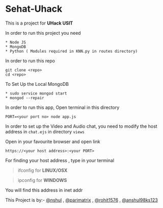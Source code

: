 # Sehat-Uhack

This is a project for **UHack USIT**

In order to run this project you need

```
* Node JS
* MongoDB
* Python ( Modules required in KNN.py in routes directory)
```

In order to run this repo
```
git clone <repo>
cd <repo>
```

To Set Up the Local MongoDB
```
* sudo service mongod start
* mongod --repair
```

In order to run this app, Open terminal in this directory
```
PORT=<your port no> node app.js
```

In order to set up the Video and Audio chat, you need to modify the host address in ```chat.ejs``` in directory ```views```

Open in your favourite browser and open link
```
https://<your host address>:<your PORT>
```

For finding your host address , type in your terminal 
> ifconfig for **LINUX/OSX**

> ipconfig for **WINDOWS**

You will find this address in inet addr

This Project is by:-
[@nshul](https://www.github.com/nshul) , [@parimatrix](https://www.github.com/parimatrix) , [@rohit1576](https://www.github.com/rohit1576) , [@anshul98ks123](https://www.github.com/anshul98ks123)
